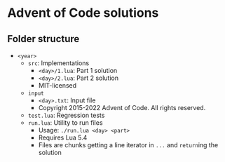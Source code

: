 # Advent of Code solutions

## Folder structure

* `<year>`
	* `src`: Implementations
		* `<day>/1.lua`: Part 1 solution
		* `<day>/2.lua`: Part 2 solution
		* MIT-licensed
	* `input`
		* `<day>.txt`: Input file
		* Copyright 2015-2022 Advent of Code. All rights reserved.
	* `test.lua`: Regression tests
	* `run.lua`: Utility to run files
		* Usage: `./run.lua <day> <part>`
		* Requires Lua 5.4
		* Files are chunks getting a line iterator in `...`
		  and `return`ing the solution
